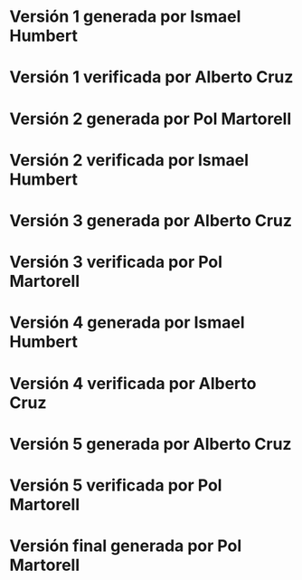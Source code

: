 # Versión 1 generada por Ismael Humbert
# Versión 1 verificada por Alberto Cruz
# Versión 2 generada por Pol Martorell
# Versión 2 verificada por Ismael Humbert
# Versión 3 generada por Alberto Cruz
# Versión 3 verificada por Pol Martorell
# Versión 4 generada por Ismael Humbert
# Versión 4 verificada por Alberto Cruz
# Versión 5 generada por Alberto Cruz
# Versión 5 verificada por Pol Martorell
# Versión final generada por Pol Martorell
